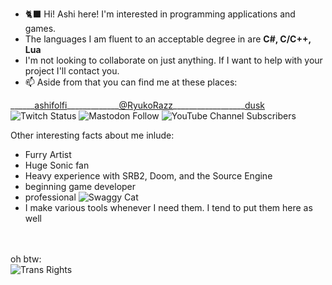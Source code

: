 - 🐈‍⬛ Hi! Ashi here! I'm interested in programming applications and games.
- The languages I am fluent to an acceptable degree in are **C#, C/C++, Lua**
- I'm not looking to collaborate on just anything. If I want to help with your project I'll contact you.
- 📫 Aside from that you can find me at these places:

\_\_\_\_\_\_[ashifolfi](https://twitch.tv/ashifolfi)\_\_\_\_\_\_\_\_\_\_\_\_\_[@RyukoRazz](https://meow.social/@RyukoRazz)\_\_\_\_\_\_\_\_\_\_\_\_\_\_\_\_\_\_[dusk](https://youtube.com/@dusk5430)<br>
![Twitch Status](https://img.shields.io/twitch/status/ashifolfi?color=lightblue&style=for-the-badge) ![Mastodon Follow](https://img.shields.io/mastodon/follow/106880192441248560?color=lightpink&domain=https%3A%2F%2Fmeow.social&style=for-the-badge) ![YouTube Channel Subscribers](https://img.shields.io/youtube/channel/subscribers/UCR197JpJejJw0PxELfdVnXQ?color=%239696FF&label=Youtube%20subs&style=for-the-badge)

Other interesting facts about me inlude:
  - Furry Artist
  - Huge Sonic fan
  - Heavy experience with SRB2, Doom, and the Source Engine
  - beginning game developer
  - professional ![Swaggy Cat](https://img.shields.io/badge/swaggy-cat-lightpink?style=for-the-badge)
  - I make various tools whenever I need them. I tend to put them here as well
  
<br><br>
oh btw:<br>
![Trans Rights](https://img.shields.io/badge/trans-rights-lightpink?style=for-the-badge&labelColor=lightblue)
<!---
ashifolfi/ashifolfi is a ✨ special ✨ repository because its `README.md` (this file) appears on your GitHub profile.
You can click the Preview link to take a look at your changes.
--->
